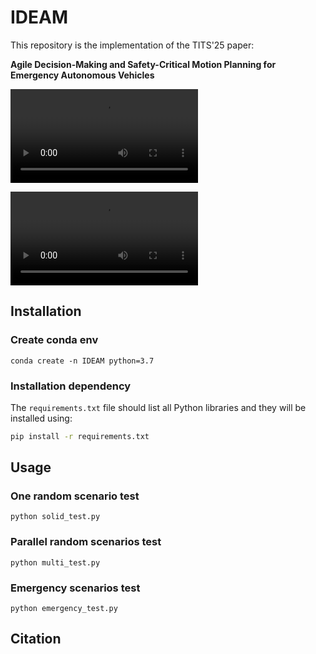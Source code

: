# IDEAM

This repository is the implementation of the TITS'25 paper:

**Agile Decision-Making and Safety-Critical Motion Planning for Emergency Autonomous Vehicles**

<video src="pictures\1 (online-video-cutter.com).mp4"></video>

<video src="C:pictures\output_video_jiansu (online-video-cutter.com).mp4"></video>

## Installation

### Create conda env

```shell
conda create -n IDEAM python=3.7
```

### Installation dependency

The `requirements.txt` file should list all Python libraries and they will be installed using:

```bash
pip install -r requirements.txt
```

## Usage

### **One random scenario test** 

```shell
python solid_test.py
```

### **Parallel random scenarios test** 

```shell
python multi_test.py
```

### Emergency scenarios test

```shell
python emergency_test.py
```

## Citation

